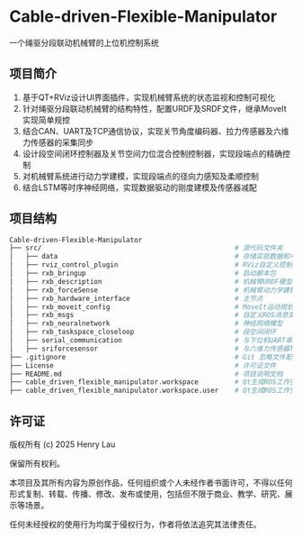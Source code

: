 # Cable-driven-Flexible-Manipulator
一个绳驱分段联动机械臂的上位机控制系统

## 项目简介
1. 基于QT+RViz设计UI界面插件，实现机械臂系统的状态监视和控制可视化
2. 针对绳驱分段联动机械臂的结构特性，配置URDF及SRDF文件，继承MoveIt实现简单规控
3. 结合CAN、UART及TCP通信协议，实现关节角度编码器、拉力传感器及六维力传感器的采集同步
4. 设计段空间闭环控制器及关节空间力位混合控制控制器，实现段端点的精确控制
5. 对机械臂系统进行动力学建模，实现段端点的径向力感知及柔顺控制
6. 结合LSTM等时序神经网络，实现数据驱动的刚度建模及传感器减配

## 项目结构
```bash
Cable-driven-Flexible-Manipulator
├── src/                                                # 源代码文件夹
│   ├── data                                            # 存储实验数据和中间结果
│   ├── rviz_control_plugin                             # RViz自定义控制面板插件
│   ├── rxb_bringup                                     # 启动脚本包
│   ├── rxb_description                                 # 机械臂URDF模型与视觉展示资源
│   ├── rxb_forceSense                                  # 机械臂动力学建模及力感知模块
│   ├── rxb_hardware_interface                          # 主节点
│   ├── rxb_moveit_config                               # MoveIt运动规划配置文件
│   ├── rxb_msgs                                        # 自定义ROS消息类型
│   ├── rxb_neuralnetwork                               # 神经网络模型
│   ├── rxb_taskspace_closeloop                         # 段空间闭环
│   ├── serial_communication                            # 与下位机UART串口通信
│   ├── sriforcesensor                                  # 与六维力传感器TCP通信
├── .gitignore                                          # Git 忽略文件配置
├── License                                             # 许可证文件
├── README.md                                           # 项目说明文档
├── cable_driven_flexible_manipulator.workspace         # Qt生成ROS工作空间文件1
├── cable_driven_flexible_manipulator.workspace.user    # Qt生成ROS工作空间文件2
```

## 许可证
版权所有 (c) 2025 Henry Lau

保留所有权利。

本项目及其所有内容为原创作品，任何组织或个人未经作者书面许可，不得以任何形式复制、转载、传播、修改、发布或使用，包括但不限于商业、教学、研究、展示等场景。

任何未经授权的使用行为均属于侵权行为，作者将依法追究其法律责任。

